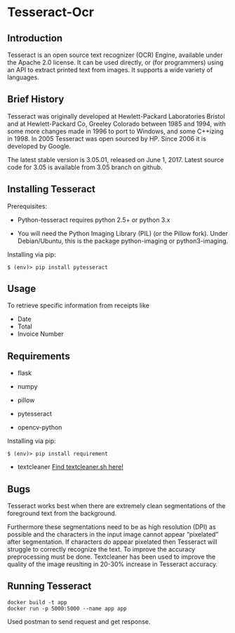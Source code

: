 # Tesseract-Ocr

## Introduction

Tesseract is an open source text recognizer (OCR) Engine, available under the Apache 2.0 license. It can be used directly, or (for programmers) using an API to extract printed text from images. It supports a wide variety of languages.

## Brief History

Tesseract was originally developed at Hewlett-Packard Laboratories Bristol and at Hewlett-Packard Co, Greeley Colorado between 1985 and 1994, with some more changes made in 1996 to port to Windows, and some C++izing in 1998. In 2005 Tesseract was open sourced by HP. Since 2006 it is developed by Google.

The latest stable version is 3.05.01, released on June 1, 2017. Latest source code for 3.05 is available from 3.05 branch on github.

## Installing Tesseract

Prerequisites:

* Python-tesseract requires python 2.5+ or python 3.x

* You will need the Python Imaging Library (PIL) (or the Pillow fork). Under Debian/Ubuntu, this is the package python-imaging or python3-imaging.

Installing via pip:
```
$ (env)> pip install pytesseract
```
## Usage

To retrieve specific information from receipts like
* Date
* Total
* Invoice Number


## Requirements

* flask

* numpy

* pillow

* pytesseract

* opencv-python

Installing via pip:
```
$ (env)> pip install requirement
```

* textcleaner [Find textcleaner.sh here!](http://www.fmwconcepts.com/imagemagick/textcleaner/index.php)

## Bugs

Tesseract works best when there are extremely clean segmentations of the foreground text from the background.

Furthermore these segmentations need to be as high resolution (DPI) as possible and the characters in the input image cannot appear “pixelated” after segmentation. If characters do appear pixelated then Tesseract will struggle to correctly recognize the text. To improve the accuracy preprocessing must be done. Textcleaner has been used to improve the quality of the image reuslting in 20-30% increase in Tesseract accuracy.

## Running Tesseract

```
docker build -t app
docker run -p 5000:5000 --name app app
```
Used postman to send request and get response. 
